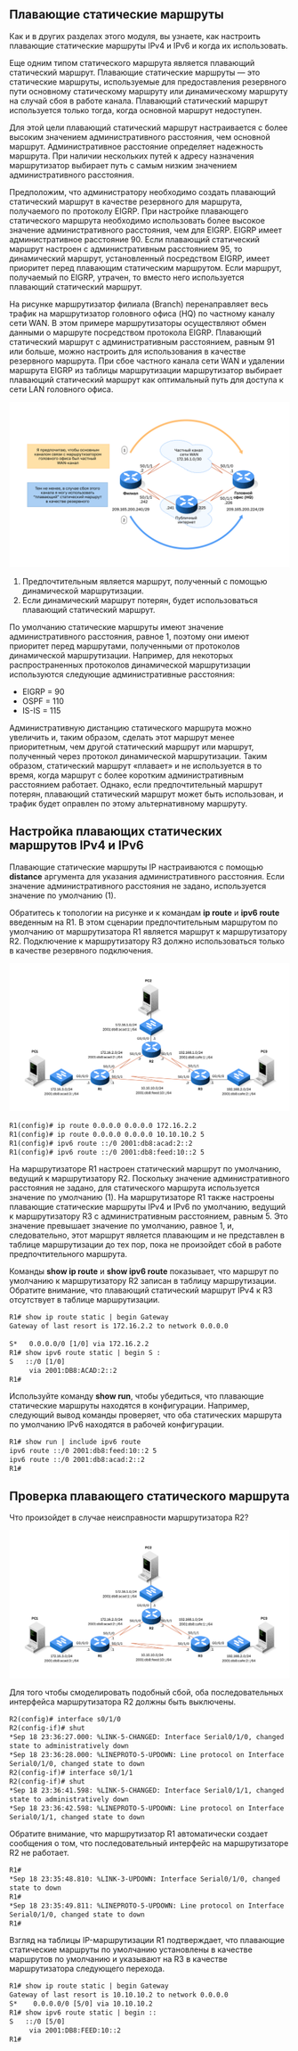 <!-- 15.4.1 -->
## Плавающие статические маршруты

Как и в других разделах этого модуля, вы узнаете, как настроить плавающие статические маршруты IPv4 и IPv6 и когда их использовать.

Еще одним типом статического маршрута является плавающий статический маршрут. Плавающие статические маршруты — это статические маршруты, используемые для предоставления резервного пути основному статическому маршруту или динамическому маршруту на случай сбоя в работе канала. Плавающий статический маршрут используется только тогда, когда основной маршрут недоступен.

Для этой цели плавающий статический маршрут настраивается с более высоким значением административного расстояния, чем основной маршрут. Административное расстояние определяет надежность маршрута. При наличии нескольких путей к адресу назначения маршрутизатор выбирает путь с самым низким значением административного расстояния.

Предположим, что администратору необходимо создать плавающий статический маршрут в качестве резервного для маршрута, получаемого по протоколу EIGRP. При настройке плавающего статического маршрута необходимо использовать более высокое значение административного расстояния, чем для EIGRP. EIGRP имеет административное расстояние 90. Если плавающий статический маршрут настроен с административным расстоянием 95, то динамический маршрут, установленный посредством EIGRP, имеет приоритет перед плавающим статическим маршрутом. Если маршрут, получаемый по EIGRP, утрачен, то вместо него используется плавающий статический маршрут.

На рисунке маршрутизатор филиала (Branch) перенаправляет весь трафик на маршрутизатор головного офиса (HQ) по частному каналу сети WAN. В этом примере маршрутизаторы осуществляют обмен данными о маршруте посредством протокола EIGRP. Плавающий статический маршрут с административным расстоянием, равным 91 или больше, можно настроить для использования в качестве резервного маршрута. При сбое частного канала сети WAN и удалении маршрута EIGRP из таблицы маршрутизации маршрутизатор выбирает плавающий статический маршрут как оптимальный путь для доступа к сети LAN головного офиса.

![](./assets/15.4.1.svg)


1. Предпочтительным является маршрут, полученный с помощью динамической маршрутизации.
2. Если динамический маршрут потерян, будет использоваться плавающий статический маршрут.

По умолчанию статические маршруты имеют значение административного расстояния, равное 1, поэтому они имеют приоритет перед маршрутами, полученными от протоколов динамической маршрутизации. Например, для некоторых распространенных протоколов динамической маршрутизации используются следующие административные расстояния:

* EIGRP = 90
* OSPF = 110
* IS-IS = 115

Административную дистанцию статического маршрута можно увеличить и, таким образом, сделать этот маршрут менее приоритетным, чем другой статический маршрут или маршрут, полученный через протокол динамической маршрутизации. Таким образом, статический маршрут «плавает» и не используется в то время, когда маршрут с более коротким административным расстоянием работает. Однако, если предпочтительный маршрут потерян, плавающий статический маршрут может быть использован, и трафик будет оправлен по этому альтернативному маршруту.

<!-- 15.4.2 -->
## Настройка плавающих статических маршрутов IPv4 и IPv6

Плавающие статические маршруты IP настраиваются с помощью **distance** аргумента для указания административного расстояния. Если значение административного расстояния не задано, используется значение по умолчанию (1).

Обратитесь к топологии на рисунке и к командам **ip route** и **ipv6 route** введенным на R1. В этом сценарии предпочтительным маршрутом по умолчанию от маршрутизатора R1 является маршрут к маршрутизатору R2. Подключение к маршрутизатору R3 должно использоваться только в качестве резервного подключения.

![](./assets/15.4.2.svg)


```
R1(config)# ip route 0.0.0.0 0.0.0.0 172.16.2.2
R1(config)# ip route 0.0.0.0 0.0.0.0 10.10.10.2 5
R1(config)# ipv6 route ::/0 2001:db8:acad:2::2
R1(config)# ipv6 route ::/0 2001:db8:feed:10::2 5
```

На маршрутизаторе R1 настроен статический маршрут по умолчанию, ведущий к маршрутизатору R2. Поскольку значение административного расстояния не задано, для статического маршрута используется значение по умолчанию (1). На маршрутизаторе R1 также настроены плавающие статические маршруты IPv4 и IPv6 по умолчанию, ведущий к маршрутизатору R3 с административным расстоянием, равным 5. Это значение превышает значение по умолчанию, равное 1, и, следовательно, этот маршрут является плавающим и не представлен в таблице маршрутизации до тех пор, пока не произойдет сбой в работе предпочтительного маршрута.

Команды **show ip route** и **show ipv6 route** показывает, что маршрут по умолчанию к маршрутизатору R2 записан в таблицу маршрутизации. Обратите внимание, что плавающий статический маршрут IPv4 к R3 отсутствует в таблице маршрутизации.

```
R1# show ip route static | begin Gateway
Gateway of last resort is 172.16.2.2 to network 0.0.0.0

S*   0.0.0.0/0 [1/0] via 172.16.2.2
R1# show ipv6 route static | begin S : 
S   ::/0 [1/0]
     via 2001:DB8:ACAD:2::2
R1#
```

Используйте команду **show run**, чтобы убедиться, что плавающие статические маршруты находятся в конфигурации. Например, следующий вывод команды проверяет, что оба статических маршрута по умолчанию IPv6 находятся в рабочей конфигурации.

```
R1# show run | include ipv6 route
ipv6 route ::/0 2001:db8:feed:10::2 5
ipv6 route ::/0 2001:db8:acad:2::2
R1#
```

<!-- 15.4.3 -->
## Проверка плавающего статического маршрута 

Что произойдет в случае неисправности маршрутизатора R2?

![](./assets/15.4.2.svg)
<!-- same as 15.4.3 -->

Для того чтобы смоделировать подобный сбой, оба последовательных интерфейса маршрутизатора R2 должны быть выключены.

```
R2(config)# interface s0/1/0
R2(config-if)# shut
*Sep 18 23:36:27.000: %LINK-5-CHANGED: Interface Serial0/1/0, changed state to administratively down
*Sep 18 23:36:28.000: %LINEPROTO-5-UPDOWN: Line protocol on Interface Serial0/1/0, changed state to down
R2(config-if)# interface s0/1/1
R2(config-if)# shut
*Sep 18 23:36:41.598: %LINK-5-CHANGED: Interface Serial0/1/1, changed state to administratively down
*Sep 18 23:36:42.598: %LINEPROTO-5-UPDOWN: Line protocol on Interface Serial0/1/1, changed state to down
```

Обратите внимание, что маршрутизатор R1 автоматически создает сообщения о том, что последовательный интерфейс на маршрутизаторе R2 не работает.

```
R1#
*Sep 18 23:35:48.810: %LINK-3-UPDOWN: Interface Serial0/1/0, changed state to down
R1#
*Sep 18 23:35:49.811: %LINEPROTO-5-UPDOWN: Line protocol on Interface Serial0/1/0, changed state to down
R1#
```

Взгляд на таблицы IP-маршрутизации R1 подтверждает, что плавающие статические маршруты по умолчанию установлены в качестве маршрутов по умолчанию и указывают на R3 в качестве маршрутизатора следующего перехода.

```
R1# show ip route static | begin Gateway
Gateway of last resort is 10.10.10.2 to network 0.0.0.0
S*    0.0.0.0/0 [5/0] via 10.10.10.2
R1# show ipv6 route static | begin :: 
S   ::/0 [5/0] 
     via 2001:DB8:FEED:10::2
R1#
```

<!-- 15.4.4 -->
<!-- syntax -->